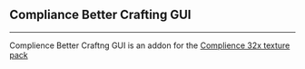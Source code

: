 ## Compliance Better Crafting GUI
---
Complience Better Craftng GUI is an addon for the [Complience 32x texture pack](https://compliancepack.net/)


